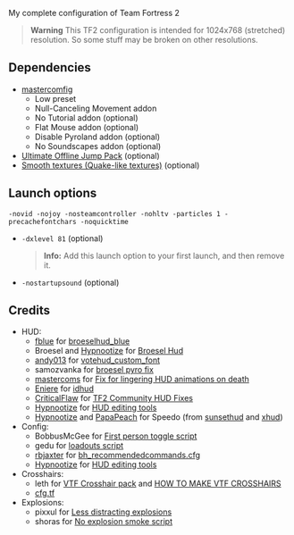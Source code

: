 My complete configuration of Team Fortress 2

> **Warning**
> This TF2 configuration is intended for 1024x768 (stretched) resolution. So some stuff may be broken on other resolutions.

## Dependencies
* [mastercomfig](https://github.com/mastercomfig/mastercomfig)
  * Low preset
  * Null-Canceling Movement addon
  * No Tutorial addon (optional)
  * Flat Mouse addon (optional)
  * Disable Pyroland addon (optional)
  * No Soundscapes addon (optional)
* [Ultimate Offline Jump Pack](https://jump.tf/forum/index.php/topic,3294.msg27678.html) (optional)
* [Smooth textures (Quake-like textures)](https://www.teamfortress.tv/35876/get-quake-like-textures-high-lod-bias-again) (optional)

## Launch options
```
-novid -nojoy -nosteamcontroller -nohltv -particles 1 -precachefontchars -noquicktime
```
* `-dxlevel 81` (optional)
  > **Info:**  Add this launch option to your first launch, and then remove it.
* `-nostartupsound` (optional)

## Credits
* HUD:
  * [fblue](https://github.com/fblue) for [broeselhud_blue](https://github.com/fblue/broeselhud_blue)
  * Broesel and [Hypnootize](https://github.com/Hypnootize) for [Broesel Hud](https://github.com/Hypnootize/Broesel-Hud)
  * [andy013](https://github.com/andy013) for [votehud_custom_font](https://github.com/andy013/votehud_custom_font)
  * samozvanka for [broesel pyro fix](https://www.teamfortress.tv/post/898069/broeselhud-blue)
  * [mastercoms](https://github.com/mastercoms) for [Fix for lingering HUD animations on death](https://www.teamfortress.tv/43786/fix-for-lingering-hud-animations-on-death)
  * [Eniere](https://github.com/Eniere) for [idhud](https://github.com/Eniere/idhud)
  * [CriticalFlaw](https://github.com/CriticalFlaw) for [TF2 Community HUD Fixes](https://github.com/CriticalFlaw/TF2HUD.Fixes)
  * [Hypnootize](https://github.com/Hypnootize) for [HUD editing tools](https://github.com/Hypnootize/hypnotize-hud/blob/master/resource/tools/hud%20cfg.cfg)
  * [Hypnootize](https://github.com/Hypnootize) and [PapaPeach](https://github.com/PapaPeach) for Speedo (from [sunsethud](https://github.com/Hypnootize/sunsethud) and [xhud](https://github.com/PapaPeach/xhud))
* Config:
  * BobbusMcGee for [First person toggle script](https://gamebanana.com/scripts/8831)
  * gedu for [loadouts script](https://www.teamfortress.tv/post/882069/resupply-bind-for-different-loadouts)
  * [rbjaxter](https://github.com/rbjaxter) for [bh_recommendedcommands.cfg](https://github.com/rbjaxter/budhud/blob/master/cfg/bh_recommendedcommands.cfg)
  * [Hypnootize](https://github.com/Hypnootize) for [HUD editing tools](https://github.com/Hypnootize/hypnotize-hud/blob/master/resource/tools/hud%20cfg.cfg)
* Crosshairs:
  * leth for [VTF Crosshair pack](https://www.teamfortress.tv/35367/vtf-crosshair-pack) and [HOW TO MAKE VTF CROSSHAIRS](https://www.teamfortress.tv/37767/how-to-make-vtf-crosshairs)
  * [cfg.tf](https://cfg.tf/tools/crosshairs/)
* Explosions:
  * pixxul for [Less distracting explosions](https://gamebanana.com/mods/12444)
  * shoras for [No explosion smoke script](https://www.teamfortress.tv/25647/no-explosion-smoke-script)
